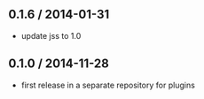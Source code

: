 ## 0.1.6 / 2014-01-31

- update jss to 1.0

## 0.1.0 / 2014-11-28

- first release in a separate repository for plugins
